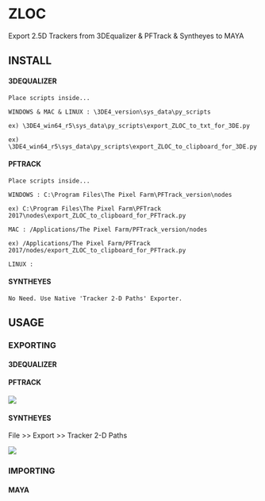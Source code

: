 # ZLOC
Export 2.5D Trackers from 3DEqualizer & PFTrack & Syntheyes to MAYA

## INSTALL

#### 3DEQUALIZER

```
Place scripts inside...

WINDOWS & MAC & LINUX : \3DE4_version\sys_data\py_scripts

ex) \3DE4_win64_r5\sys_data\py_scripts\export_ZLOC_to_txt_for_3DE.py

ex) \3DE4_win64_r5\sys_data\py_scripts\export_ZLOC_to_clipboard_for_3DE.py
```

#### PFTRACK

```
Place scripts inside...

WINDOWS : C:\Program Files\The Pixel Farm\PFTrack_version\nodes

ex) C:\Program Files\The Pixel Farm\PFTrack 2017\nodes\export_ZLOC_to_clipboard_for_PFTrack.py

MAC : /Applications/The Pixel Farm/PFTrack_version/nodes

ex) /Applications/The Pixel Farm/PFTrack 2017/nodes/export_ZLOC_to_clipboard_for_PFTrack.py

LINUX :
```

#### SYNTHEYES

```
No Need. Use Native 'Tracker 2-D Paths' Exporter.
```

## USAGE

### EXPORTING

#### 3DEQUALIZER

#### PFTRACK

![](https://github.com/kohyuk91/ZLOC/blob/master/doc/export_ZLOC_to_CLIPBOARD_for_PFTRACK.png)

#### SYNTHEYES

File >> Export >> Tracker 2-D Paths

![](https://github.com/kohyuk91/ZLOC/blob/master/doc/syntheyes_tracker_2d_path_export_setting.png)

### IMPORTING

#### MAYA
